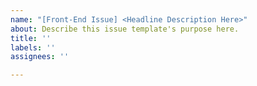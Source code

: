 ```yaml
---
name: "[Front-End Issue] <Headline Description Here>"
about: Describe this issue template's purpose here.
title: ''
labels: ''
assignees: ''

---
```



